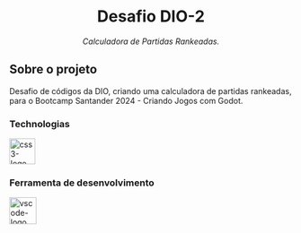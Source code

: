 <h1 align="center">Desafio DIO-2</h1>
<p align="center"><i>Calculadora de Partidas Rankeadas.</i></p>

##  Sobre o projeto

Desafio de códigos da DIO, criando uma calculadora de partidas rankeadas, para o Bootcamp Santander 2024 - Criando Jogos com Godot.

### Technologias
<p display="inline-block">
  <img width="46" src="https://upload.wikimedia.org/wikipedia/commons/b/ba/Javascript_badge.svg" alt="css3-logo"/>
</p>

### Ferramenta de desenvolvimento

<p display="inline-block">
  <img width="48" src="https://upload.wikimedia.org/wikipedia/commons/thumb/9/9a/Visual_Studio_Code_1.35_icon.svg/2048px-Visual_Studio_Code_1.35_icon.svg.png" alt="vscode-logo"/>
</p>
